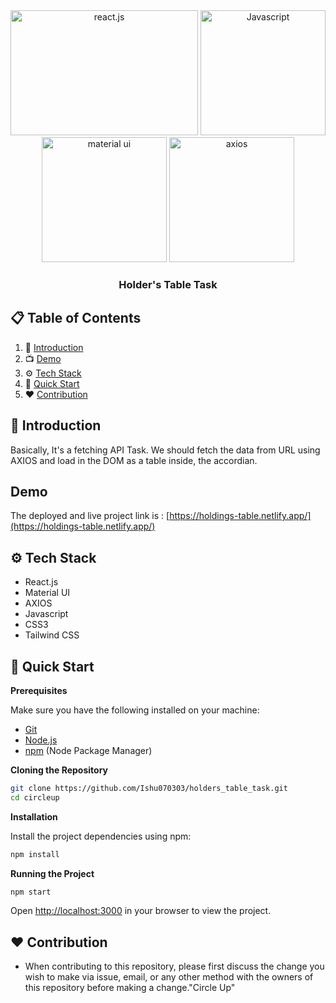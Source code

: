 <div align="center">
  <div display="flex">
    <img src="https://www.freecodecamp.org/news/content/images/size/w2000/2020/02/Ekran-Resmi-2019-11-18-18.08.13.png"  height='200' width='300' alt="react.js" />
    <img src="https://logosdownload.com/logo/javascript-logo-big.png" height='200' width='200'  alt="Javascript" />
    <img src="https://tse1.mm.bing.net/th?id=OIP.rpiHSO8j5Ng9dzobkcvAkQAAAA&pid=Api&P=0&h=180" height='200' width='200' alt="material ui" />
    <img src="https://tse4.mm.bing.net/th?id=OIP.TosL0Wayrzj3wS_Jr6m6WAHaC1&pid=Api&P=0&h=180"  height='200' width='200'alt="axios" />
  </div>

  <h3 align="center">Holder's Table Task </h3>
</div>

## 📋 <a name="table">Table of Contents</a>

1. 🤖 [Introduction](#introduction)
2. 📺 [Demo](#demo)
3. ⚙️ [Tech Stack](#tech-stack)
4. 🤸 [Quick Start](#quick-start)
5. ❤️ [Contribution](#contribution)



## <a name="introduction">🤖 Introduction</a>

Basically, It's a fetching API Task. We should fetch the data from URL using AXIOS and load in the DOM as a table inside, the accordian.

## <a name="demo">Demo</a>

The deployed and live project link is : [https://holdings-table.netlify.app/](https://holdings-table.netlify.app/)


## <a name="tech-stack">⚙️ Tech Stack</a>

- React.js
- Material UI
- AXIOS
- Javascript
- CSS3
- Tailwind CSS


## <a name="quick-start">🤸 Quick Start </a>
**Prerequisites**

Make sure you have the following installed on your machine:

- [Git](https://git-scm.com/)
- [Node.js](https://nodejs.org/en)
- [npm](https://www.npmjs.com/) (Node Package Manager)

**Cloning the Repository**

```bash
git clone https://github.com/Ishu070303/holders_table_task.git
cd circleup
```

**Installation**

Install the project dependencies using npm:

```bash
npm install
```

**Running the Project**

```bash
npm start
```

Open [http://localhost:3000](http://localhost:3000) in your browser to view the project.


## <a name="contribution">❤️ Contribution </a>
- When contributing to this repository, please first discuss the change you wish to make via issue, email, or any other method with the owners of this repository before making a change."Circle Up" 
<br />
